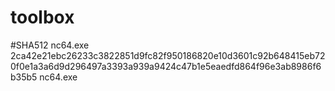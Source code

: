 # toolbox

#SHA512
nc64.exe 2ca42e21ebc26233c3822851d9fc82f950186820e10d3601c92b648415eb720f0e1a3a6d9d296497a3393a939a9424c47b1e5eaedfd864f96e3ab8986f6b35b5  nc64.exe
